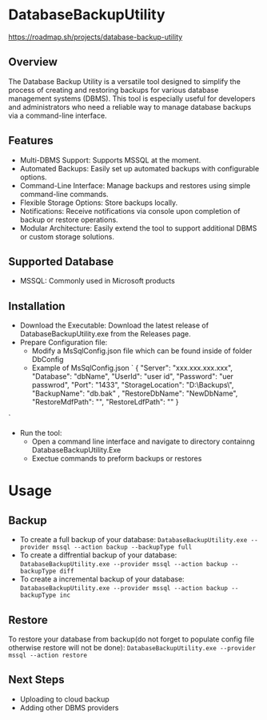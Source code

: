 # DatabaseBackupUtility
https://roadmap.sh/projects/database-backup-utility

## Overview
The Database Backup Utility is a versatile tool designed to simplify the process of creating and restoring backups for various database management systems (DBMS). This tool is especially useful for developers and administrators who need a reliable way to manage database backups via a command-line interface.

## Features
* Multi-DBMS Support: Supports MSSQL at the moment.
* Automated Backups: Easily set up automated backups with configurable options.
* Command-Line Interface: Manage backups and restores using simple command-line commands.
* Flexible Storage Options: Store backups locally.
* Notifications: Receive notifications via console upon completion of backup or restore operations.
* Modular Architecture: Easily extend the tool to support additional DBMS or custom storage solutions.

## Supported Database
* MSSQL: Commonly used in Microsoft products

## Installation
* Download the Executable: Download the latest release of DatabaseBackupUtility.exe from the Releases page.
* Prepare Configuration file:
  - Modify a MsSqlConfig.json file which can be found inside of folder DbConfig
  - Example of MsSqlConfig.json
`
{
  "Server": "xxx.xxx.xxx.xxx",
  "Database": "dbName",
  "UserId": "user id",
  "Password": "uer passwrod",
  "Port": "1433",
  "StorageLocation": "D:\\Backups\\",
  "BackupName": "db.bak" ,
  "RestoreDbName": "NewDbName",
  "RestoreMdfPath": "",
  "RestoreLdfPath": ""
}

`
* Run the tool:
  - Open a command line interface and navigate to directory containng DatabaseBackupUtility.Exe
  - Exectue commands to preform backups or restores
# Usage
## Backup
- To create a full backup of your database:
  `DatabaseBackupUtility.exe --provider mssql --action backup --backupType full`
- To create a diffrential backup of your database:
  `DatabaseBackupUtility.exe --provider mssql --action backup --backupType diff`
- To create a incremental backup of your database:
  `DatabaseBackupUtility.exe --provider mssql --action backup --backupType inc`
## Restore
To restore your database from backup(do not forget to populate config file otherwise restore will not be done):
`DatabaseBackupUtility.exe --provider mssql --action restore`
## Next Steps
- Uploading to cloud backup
- Adding other DBMS providers
